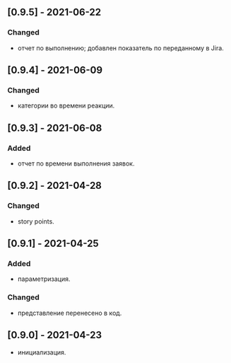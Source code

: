 ## [0.9.5] - 2021-06-22
### Changed
- отчет по выполнению; добавлен показатель по переданному в Jira.

## [0.9.4] - 2021-06-09
### Changed
- категории во времени реакции.

## [0.9.3] - 2021-06-08
### Added
- отчет по времени выполнения заявок.

## [0.9.2] - 2021-04-28
### Changed
- story points.

## [0.9.1] - 2021-04-25
### Added
- параметризация.

### Changed
- представление перенесено в код.

## [0.9.0] - 2021-04-23
- инициализация.